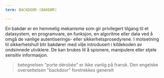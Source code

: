```yaml
---
term: BACKDOOR (BAKDØR)

---
```

En bakdør er en hemmelig mekanisme som gir privilegert tilgang til et datasystem, en programvare, en funksjon, en algoritme eller data ved å omgå de vanlige autentiserings- eller sikkerhetsprosedyrene. I motsetning til sikkerhetshull blir bakdører med vilje introdusert i kildekoden av ondsinnede utviklere. De kan brukes til å spionere, manipulere eller stjele sensitiv informasjon.

> betegnelsen "porte dérobée" er ikke vanlig på fransk. Den engelske oversettelsen "backdoor" foretrekkes generelt
